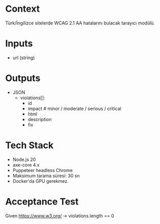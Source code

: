 # Context
Türk/İngilizce sitelerde WCAG 2.1 AA hatalarını bulacak tarayıcı modülü.

# Inputs
- url (string)

# Outputs
- JSON
  - violations[]:
    - id
    - impact   # minor / moderate / serious / critical
    - html
    - description
    - fix

# Tech Stack
- Node.js 20
- axe-core 4.x
- Puppeteer headless Chrome
- Maksimum tarama süresi: 30 sn
- Docker'da GPU gerekmez.

# Acceptance Test
Given https://www.w3.org/
→ violations.length == 0 